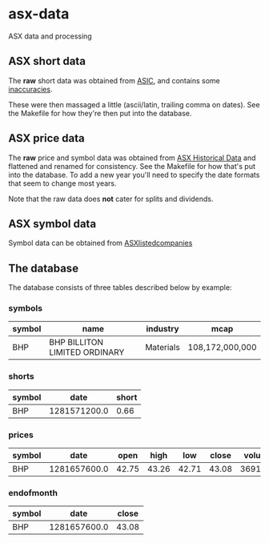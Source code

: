 # asx-data
ASX data and processing

## ASX short data

The **raw** short data was obtained from
[ASIC](https://asic.gov.au/regulatory-resources/markets/short-selling/short-position-reports-table/),
and contains some
[inaccuracies](https://asic.gov.au/regulatory-resources/markets/short-selling/short-selling-reports-notice/).

These were then massaged a little (ascii/latin, trailing comma on
dates). See the Makefile for how they're then put into the database.

## ASX price data

The **raw** price and symbol data was obtained from [ASX Historical
Data](https://www.asxhistoricaldata.com/archive/) and flattened and
renamed for consistency. See the Makefile for how that's put into the
database. To add a new year you'll need to specify the date formats
that seem to change most years.

Note that the raw data does **not** cater for splits and dividends.

## ASX symbol data

Symbol data can be obtained from [ASXlistedcompanies](https://www.asxlistedcompanies.com/)

## The database

The database consists of three tables described below by example:

### symbols
symbol | name | industry | mcap
------ | ---- | --- | ---
BHP    | BHP BILLITON LIMITED ORDINARY | Materials | 108,172,000,000 

### shorts
symbol | date | short
------ | ---- | -------
BHP    | 1281571200.0 | 0.66

### prices
symbol | date | open | high | low | close | volume
------ | ---- | ---- | ---- | --- | ----- | ------
BHP    | 1281657600.0 | 42.75 | 43.26 | 42.71 | 43.08 | 3691070

### endofmonth
symbol | date | close
------ | ---- | -----
BHP    | 1281657600.0 | 43.08

